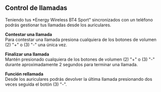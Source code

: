 ## Control de llamadas

Teniendo tus *Energy Wireless BT4 Sport" sincronizados con un teléfono podrás gestionar tus llamadas desde los auriculares.

**Contestar una llamada**  
Para contestar una llamada presiona cualquiera de los botones de volumen (2) "+" o (3) "-" una única vez.

**Finalizar una llamada**  
Mantén presionado cualquiera de los botones de volumen (2) "+" o (3) "-" durante aproximadamente 2 segundos para terminar una llamada.

**Función rellamada**  
Desde los auriculares podrás devolver la última llamada presionando dos veces seguida el botón (3) "-".
